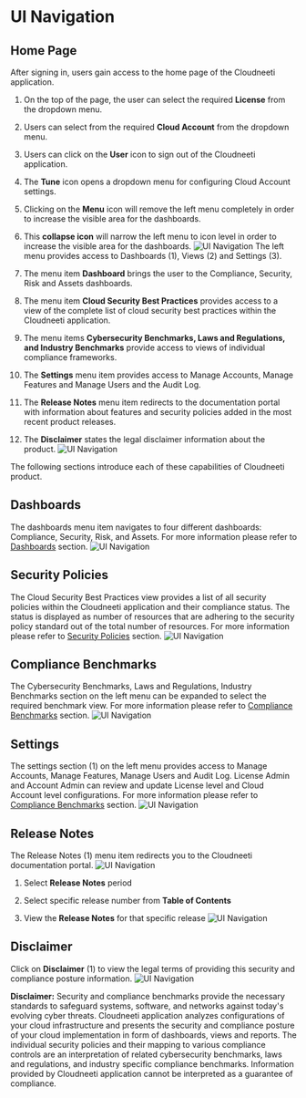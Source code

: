 UI Navigation
=============

Home Page
---------

After signing in, users gain access to the home page of the Cloudneeti
application.

1.  On the top of the page, the user can select the required **License** from
    the dropdown menu.
2.	Users can select from the required **Cloud Account** from the dropdown menu.
3.  Users can click on the **User** icon to sign out of the Cloudneeti
    application.
4.  The **Tune** icon opens a dropdown menu for configuring Cloud Account
    settings.
5.  Clicking on the **Menu** icon will remove the left menu completely in order
    to increase the visible area for the dashboards.
6.  This **collapse icon** will narrow the left menu to icon level in order to
    increase the visible area for the dashboards.
	![UI Navigation](.././images/userGuideUINavigation/UINavigation_Homepage.png#thumbnail)
The left menu provides access to Dashboards (1), Views (2) and Settings (3).

1.  The menu item **Dashboard** brings the user to the Compliance, Security,
    Risk and Assets dashboards.

2.  The menu item **Cloud Security Best Practices** provides access to a view of
    the complete list of cloud security best practices within the Cloudneeti
    application.

3.  The menu items **Cybersecurity Benchmarks, Laws and Regulations, and
    Industry Benchmarks** provide access to views of individual compliance
    frameworks.

4.  The **Settings** menu item provides access to Manage Accounts, Manage
    Features and Manage Users and the Audit Log.

5.  The **Release Notes** menu item redirects to the documentation portal with
    information about features and security policies added in the most recent
    product releases.

6.  The **Disclaimer** states the legal disclaimer information about the
    product.
	![UI Navigation](.././images/userGuideUINavigation/Left_Menu_Items.png#thumbnail)

The following sections introduce each of these capabilities of Cloudneeti
product.

Dashboards
----------

The dashboards menu item navigates to four different dashboards: Compliance,
Security, Risk, and Assets. For more information please refer to [Dashboards]()
section.
	![UI Navigation](.././images/userGuideUINavigation/Dashboard_Section.png#thumbnail)

Security Policies
-----------------

The Cloud Security Best Practices view provides a list of all security policies
within the Cloudneeti application and their compliance status. The status is
displayed as number of resources that are adhering to the security policy
standard out of the total number of resources. For more information please refer
to [Security Policies]() section.
	![UI Navigation](.././images/userGuideUINavigation/Security_Policies.png#thumbnail)

Compliance Benchmarks
---------------------

The Cybersecurity Benchmarks, Laws and Regulations, Industry Benchmarks section
on the left menu can be expanded to select the required benchmark view. For more
information please refer to [Compliance Benchmarks]() section.
	![UI Navigation](.././images/userGuideUINavigation/Compliance_Benchmarks.png#thumbnail)

Settings
--------

The settings section (1) on the left menu provides access to Manage Accounts,
Manage Features, Manage Users and Audit Log. License Admin and Account Admin can
review and update License level and Cloud Account level configurations. For more
information please refer to [Compliance Benchmarks]() section.
	![UI Navigation](.././images/userGuideUINavigation/Settings_Panel.png#thumbnail)

Release Notes
-------------

The Release Notes (1) menu item redirects you to the Cloudneeti documentation
portal.
	![UI Navigation](.././images/userGuideUINavigation/Release_Notes.png#thumbnail)

1.  Select **Release Notes** period

2.  Select specific release number from **Table of Contents**

3.  View the **Release Notes** for that specific release
	![UI Navigation](.././images/userGuideUINavigation/Release_Notes_Details.png#thumbnail)

Disclaimer
----------

Click on **Disclaimer** (1) to view the legal terms of providing this security
and compliance posture information.
	![UI Navigation](.././images/userGuideUINavigation/Disclaimer.png#thumbnail)

**Disclaimer:** Security and compliance benchmarks provide the necessary
standards to safeguard systems, software, and networks against today's evolving
cyber threats. Cloudneeti application analyzes configurations of your cloud
infrastructure and presents the security and compliance posture of your cloud
implementation in form of dashboards, views and reports. The individual security
policies and their mapping to various compliance controls are an interpretation
of related cybersecurity benchmarks, laws and regulations, and industry specific
compliance benchmarks. Information provided by Cloudneeti application cannot be
interpreted as a guarantee of compliance.

